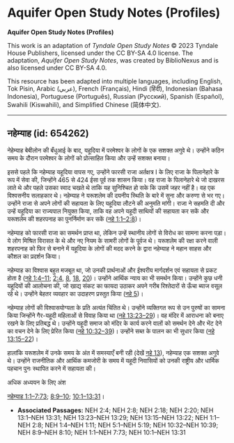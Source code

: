 # Aquifer Open Study Notes (Profiles)

**Aquifer Open Study Notes (Profiles)**

This work is an adaptation of *Tyndale Open Study Notes* © 2023 Tyndale House Publishers, licensed under the CC BY\-SA 4\.0 license. The adaptation, *Aquifer Open Study Notes*, was created by BiblioNexus and is also licensed under CC BY\-SA 4\.0\.

This resource has been adapted into multiple languages, including English, Tok Pisin, Arabic (عربي), French (Français), Hindi (हिंदी), Indonesian (Bahasa Indonesia), Portuguese (Português), Russian (Русский), Spanish (Español), Swahili (Kiswahili), and Simplified Chinese (简体中文).



--------------------------------

## नहेम्याह (id: 654262)

नेहेम्याह बेबीलोन की बँधुआई के बाद, यहूदिया में परमेश्वर के लोगों के एक सशक्त अगुवे थे। उन्होंने कठिन समय के दौरान परमेश्वर के लोगों को प्रोत्साहित किया और उन्हें सशक्त बनाया।

इससे पहले कि नहेम्याह यहूदिया वापस गए, उन्होंने फारसी राजा अर्तक्षत्र I के लिए राजा के पिलानेहारे के रूप में सेवा की, जिन्होंने 465 से 424 ईसा पूर्व तक शासन किया। वह राजा के पिलानेहारे थे जो दाखरस लाते थे और पहले उसका स्वाद चखते थे ताकि यह सुनिश्चित हो सके कि उसमें जहर नहीं है। वह एक विश्वसनीय सलाहकार थे। नहेम्याह ने यरूशलेम की दयनीय स्थिति के बारे में सुना और करुणा से भर गए। उन्होंने राजा से अपने लोगों की सहायता के लिए यहूदिया लौटने की अनुमति मांगी। राजा ने सहमति दी और उन्हें यहूदिया का राज्यपाल नियुक्त किया, ताकि वह अपने यहूदी साथियों की सहायता कर सकें और यरूशलेम की शहरपनाह का पुनर्निर्माण कर सकें ([नहे 1:1–2:8](https://ref.ly/Neh1:1-Neh2:8))।

नहेम्याह को फारसी राजा का समर्थन प्राप्त था, लेकिन उन्हें स्थानीय लोगों से विरोध का सामना करना पड़ा। ये लोग मिश्रित विरासत के थे और नए नियम के सामरी लोगों के पूर्वज थे। यरूशलेम की रक्षा करने वाली शहरपनाह को फिर से बनाने में यहूदिया के लोगों की मदद करने के द्वारा नहेम्याह ने महान साहस और कौशल का प्रदर्शन किया।

नहेम्याह का विश्वास बहुत मजबूत था, जो उनकी प्रार्थनाओं और ईश्वरीय मार्गदर्शन एवं सहायता से प्रकट होता है ([नहे 1:4–11](https://ref.ly/Neh1:4-Neh1:11); [2:4](https://ref.ly/Neh2:4), [8](https://ref.ly/Neh2:8), [18](https://ref.ly/Neh2:18), [20](https://ref.ly/Neh2:20))। उन्होंने आर्थिक न्याय का भी समर्थन किया। उन्होंने कुछ धनी यहूदियों की आलोचना की, जो खाद्य संकट का फायदा उठाकर अपने गरीब रिश्तेदारों से ऊँचा ब्याज वसूल रहे थे। उन्होंने बेहतर व्यवहार का उदाहरण प्रस्तुत किया ([नहे 5](https://ref.ly/Neh5:1-Neh5:19))।

नहेम्याह लोगों की विश्वासयोग्यता के प्रति अत्यंत चिंतित थे। उन्होंने व्यक्तिगत रूप से उन पुरुषों का सामना किया जिन्होंने गैर\-यहूदी महिलाओं से विवाह किया था ([नहे 13:23–29](https://ref.ly/Neh13:23-Neh13:29))। वह मंदिर में आराधना को बनाए रखने के लिए प्रतिबद्ध थे। उन्होंने यहूदी समाज को मंदिर के कार्य करने वालों को समर्थन देने और भेंट देने का वचन देने के लिए प्रेरित किया ([नहे 10:32–39](https://ref.ly/Neh10:32-Neh10:39))। उन्होंने सब्त के पालन का भी सुधार किया ([नहे 13:15–22](https://ref.ly/Neh13:15-Neh13:22))।

हालांकि यरूशलेम में उनके समय के अंत में समस्याएँ बनी रही (देखें [नहे 13](https://ref.ly/Neh13:1-Neh13:31)), नहेम्याह एक सशक्त अगुवे थे। उन्होंने राजनीतिक और आर्थिक कमजोरी के समय में यहूदी निवासियों को उनकी राष्ट्रीय और धार्मिक पहचान पुनः स्थापित करने में सहायता की।

अधिक अध्ययन के लिए अंश 

[नहेम्याह 1:1–7:73](https://ref.ly/Neh1:1-Neh7:73); [8:9–10](https://ref.ly/Neh8:9-Neh8:10); [10:1–13:31](https://ref.ly/Neh10:1-Neh13:31)।

* **Associated Passages:** NEH 2:4; NEH 2:8; NEH 2:18; NEH 2:20; NEH 13:1–NEH 13:31; NEH 13:23–NEH 13:29; NEH 13:15–NEH 13:22; NEH 1:1–NEH 2:8; NEH 1:4–NEH 1:11; NEH 5:1–NEH 5:19; NEH 10:32–NEH 10:39; NEH 8:9–NEH 8:10; NEH 1:1–NEH 7:73; NEH 10:1–NEH 13:31

